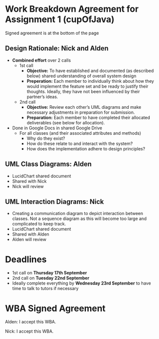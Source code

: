 # Work Breakdown Agreement for Assignment 1 (cupOfJava)
Signed agreement is at the bottom of the page

## Design Rationale: Nick and Alden

- **Combined effort** over 2 calls
  - 1st call
    - **Objective:** To have established and documented (as described below) 
      shared understanding of overall system design
    - **Preperation:** Each member to individually think about how they would 
      implement the feature set and be ready to justify their thoughts. Ideally, 
      they have not been influenced by their partner’s ideas.
  - 2nd call
    - **Objective:** Review each other’s UML diagrams and make necessary 
      adjustments in preparation for submission.
    - **Preparation:** Each member to have completed their allocated 
      deliverables (see below for allocation).
- Done in Google Docs in shared Google Drive
  - For all classes (and their associated attributes and methods)
    - Why do they exist?
    - How do these relate to and interact with the system?
    - How does the implementation adhere to design principles?

## UML Class Diagrams: Alden

- LucidChart shared document
- Shared with Nick
- Nick will review

## UML Interaction Diagrams: Nick

- Creating a communication diagram to depict interaction between classes. Not a 
  sequence diagram as this will become too large and complicated to keep track.
- LucidChart shared document
- Shared with Alden
- Alden will review

# Deadlines

- 1st call on **Thursday 17th September**
- 2nd call on **Tuesday 22nd September**
- Ideally complete everything by **Wednesday 23rd September** to have time to 
  talk to tutors if necessary

# WBA Signed Agreement

Alden: I accept this WBA.

Nick: I accept this WBA.